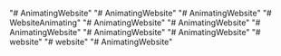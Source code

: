 "# AnimatingWebsite" 
"# AnimatingWebsite" 
"# AnimatingWebsite" 
"# WebsiteAnimating" 
"# AnimatingWebsite" 
"# AnimatingWebsite" 
"# AnimatingWebsite" 
"# AnimatingWebsite" 
"# AnimatingWebsite" 
"# website" 
"# website" 
"# AnimatingWebsite" 
